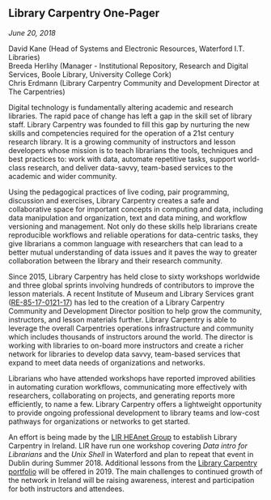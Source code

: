 ## Library Carpentry One-Pager

*June 20, 2018*

David Kane (Head of Systems and Electronic Resources, Waterford I.T. Libraries)   
Breeda Herlihy (Manager - Institutional Repository, Research and Digital Services, Boole Library, University College Cork)  
Chris Erdmann (Library Carpentry Community and Development Director at The Carpentries)

Digital technology is fundamentally altering academic and research libraries. The rapid pace of change has left a gap 
in the skill set of library staff. Library Carpentry was founded to fill this gap by nurturing the new skills 
and competencies required for the operation of a 21st century research library.  It is a growing community of 
instructors and lesson developers whose mission is to teach librarians the tools, techniques and best practices 
to: work with data, automate repetitive tasks, support world-class research, and deliver data-savvy, team-based 
services to the academic and wider community.

Using the pedagogical practices of live coding, pair programming, discussion and exercises, Library Carpentry 
creates a safe and collaborative space for important concepts in computing and data, including data manipulation 
and organization, text and data mining, and workflow versioning and management. Not only do these skills help librarians 
create reproducible workflows and reliable operations for data-centric tasks, they give librarians a common language 
with researchers that can lead to a better mutual understanding of data issues and it paves the way to greater 
collaboration between the library and their research community. 

Since 2015, Library Carpentry has held close to sixty workshops worldwide and three global sprints involving 
hundreds of contributors to improve the lesson materials. A recent Institute of Museum and Library Services 
grant ([RE-85-17-0121-17](https://www.imls.gov/grants/awarded/re-85-17-0121-17)) has led to the creation of a 
Library Carpentry Community and Development Director position to help grow the community, instructors, and 
lesson materials further. Library Carpentry is able to leverage the overall Carpentries operations infrastructure 
and community which includes thousands of instructors around the world. The director is working with libraries 
to on-board more instructors and create a richer network for libraries to develop data savvy, team-based services 
that expand to meet data needs of organizations and networks. 

Librarians who have attended workshops have reported improved abilities in automating curation workflows, communicating 
more effectively with researchers, collaborating on projects, and generating reports more efficiently, to name a few. 
Library Carpentry offers a lightweight opportunity to provide ongoing professional development to library teams and 
low-cost pathways for organizations or networks to get started.

An effort is being made by the [LIR HEAnet Group](https://lirgroup.heanet.ie/) to establish Library Carpentry in 
Ireland. LIR have run one workshop covering  *Data intro for Librarians* and the *Unix Shell* in Waterford and plan 
to repeat that event in Dublin during Summer 2018. Additional lessons from the 
[Library Carpentry portfolio](https://librarycarpentry.org/#portfolio) will be offered in 2019. The main challenges 
to continued growth of the network in Ireland will be raising awareness, interest and participation for both 
instructors and attendees.

